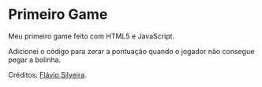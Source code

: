 # Primeiro Game

Meu primeiro game feito com HTML5 e JavaScript.

Adicionei o código para zerar a pontuação quando o jogador não consegue pegar a bolinha.

Créditos: [Flávio Silveira](http://flaviosilveira.com/2013/seu-primeiro-jogo-em-html5/).